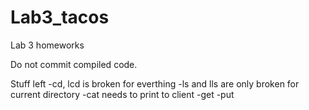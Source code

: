 # Lab3_tacos
Lab 3 homeworks

Do not commit compiled code.

Stuff left
-cd, lcd is broken for everthing
-ls and lls are only broken for current directory
-cat needs to print to client
-get
-put


